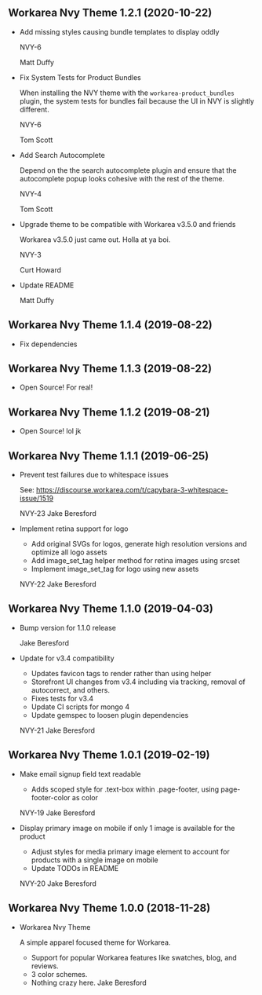 Workarea Nvy Theme 1.2.1 (2020-10-22)
--------------------------------------------------------------------------------

*   Add missing styles causing bundle templates to display oddly

    NVY-6

    Matt Duffy

*   Fix System Tests for Product Bundles

    When installing the NVY theme with the `workarea-product_bundles`
    plugin, the system tests for bundles fail because the UI in NVY is
    slightly different.

    NVY-6

    Tom Scott

*   Add Search Autocomplete

    Depend on the the search autocomplete plugin and ensure that the
    autocomplete popup looks cohesive with the rest of the theme.

    NVY-4

    Tom Scott

*   Upgrade theme to be compatible with Workarea v3.5.0 and friends

    Workarea v3.5.0 just came out. Holla at ya boi.

    NVY-3

    Curt Howard

*   Update README


    Matt Duffy



Workarea Nvy Theme 1.1.4 (2019-08-22)
--------------------------------------------------------------------------------

*   Fix dependencies


Workarea Nvy Theme 1.1.3 (2019-08-22)
--------------------------------------------------------------------------------

*   Open Source! For real!



Workarea Nvy Theme 1.1.2 (2019-08-21)
--------------------------------------------------------------------------------

*   Open Source! lol jk



Workarea Nvy Theme 1.1.1 (2019-06-25)
--------------------------------------------------------------------------------

*   Prevent test failures due to whitespace issues

    See: https://discourse.workarea.com/t/capybara-3-whitespace-issue/1519

    NVY-23
    Jake Beresford

*   Implement retina support for logo

    * Add original SVGs for logos, generate high resolution versions and optimize all logo assets
    * Add image_set_tag helper method for retina images using srcset
    * Implement image_set_tag for logo using new assets

    NVY-22
    Jake Beresford



Workarea Nvy Theme 1.1.0 (2019-04-03)
--------------------------------------------------------------------------------

*   Bump version for 1.1.0 release

    Jake Beresford

*   Update for v3.4 compatibility

    * Updates favicon tags to render rather than using helper
    * Storefront UI changes from v3.4 including via tracking, removal of autocorrect, and others.
    * Fixes tests for v3.4
    * Update CI scripts for mongo 4
    * Update gemspec to loosen plugin dependencies

    NVY-21
    Jake Beresford



Workarea Nvy Theme 1.0.1 (2019-02-19)
--------------------------------------------------------------------------------

*   Make email signup field text readable

    * Adds scoped style for .text-box within .page-footer, using page-footer-color as color

    NVY-19
    Jake Beresford

*   Display primary image on mobile if only 1 image is available for the product

    * Adjust styles for media primary image element to account for products with a single image on mobile
    * Update TODOs in README

    NVY-20
    Jake Beresford



Workarea Nvy Theme 1.0.0 (2018-11-28)
--------------------------------------------------------------------------------

*   Workarea Nvy Theme

    A simple apparel focused theme for Workarea.

    * Support for popular Workarea features like swatches, blog, and reviews.
    * 3 color schemes.
    * Nothing crazy here.
    Jake Beresford



